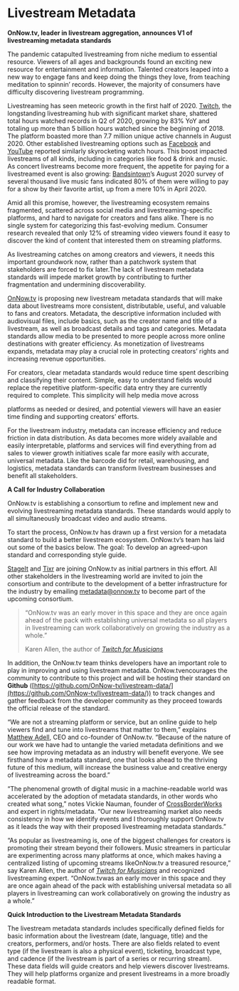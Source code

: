 # Livestream Metadata

**OnNow.tv, leader in livestream aggregation, announces V1 of livestreaming metadata standards**

The pandemic catapulted livestreaming from niche medium to essential resource. Viewers of all ages and backgrounds found an exciting new resource for entertainment and information. Talented creators leaped into a new way to engage fans and keep doing the things they love, from teaching meditation to spinnin’ records. However, the majority of consumers have difficulty discovering livestream programming.

Livestreaming has seen meteoric growth in the first half of 2020. [Twitch](https://www.twitch.tv/), the longstanding livestreaming hub with significant market share,​ shattered total hours watched records in Q2 ​of 2020, growing by 83% YoY and totaling up more than 5 billion hours watched since the beginning of 2018. The platform boasted more than ​7.7 million unique active channels​ in August 2020. Other established livestreaming options such as [Facebook](https://www.facebook.com/) and [YouTube](https://www.youtube.com/) reported similarly skyrocketing watch hours. This boost impacted livestreams of all kinds, including in categories like ​food & drink​ and music. As concert livestreams become more frequent, the appetite for paying for a livestreamed event is also growing: [Bandsintown](https://www.bandsintown.com/)’s​ August 2020 survey of several thousand live music fans indicated 80% of them were willing to pay for a show by their favorite artist, up from a mere 10% in April 2020.

Amid all this promise, however, the livestreaming ecosystem remains fragmented, scattered across social media and livestreaming-specific platforms, and hard to navigate for creators and fans alike. There is no single system for categorizing this fast-evolving medium. Consumer research revealed that only ​12% of streaming video viewers​ found it easy to discover the kind of content that interested them on streaming platforms.

As livestreaming catches on among creators and viewers, it needs this important groundwork now, rather than a patchwork system that stakeholders are forced to fix later.The lack of livestream metadata standards will impede market growth by contributing to further fragmentation and undermining discoverability.

[OnNow.tv](https://www.onnow.tv/) is proposing new livestream metadata standards that will make data about livestreams more consistent, distributable, useful, and valuable to fans and creators. Metadata, the descriptive information included with audiovisual files, include basics, such as the creator name and title of a livestream, as well as broadcast details and tags and categories. Metadata standards allow media to be presented to more people across more online destinations with greater efficiency. As monetization of livestreams expands, metadata may play a crucial role in protecting creators’ rights and increasing revenue opportunities.

For creators, clear metadata standards would reduce time spent describing and classifying their content. Simple, easy to understand fields would replace the repetitive platform-specific data entry they are currently required to complete. This simplicity will help media move across

platforms as needed or desired, and potential viewers will have an easier time finding and supporting creators’ efforts.

For the livestream industry, metadata can increase efficiency and reduce friction in data distribution. As data becomes more widely available and easily interpretable, platforms and services will find everything from ad sales to viewer growth initiatives scale far more easily with accurate, universal metadata. Like the barcode did for retail, warehousing, and logistics, metadata standards can transform livestream businesses and benefit all stakeholders.

**A Call for Industry Collaboration**

OnNow.tv is establishing a consortium to refine and implement new and evolving livestreaming metadata standards. These standards would apply to all simultaneously broadcast video and audio streams.

To start the process, OnNow.tv has drawn up a first version for a metadata standard to build a better livestream ecosystem. OnNow.tv’s team has laid out some of the basics​ ​below. The goal: To develop an agreed-upon standard and corresponding style guide.

[StageIt](https://www.stageit.com/) and [Tixr](https://www.tixr.com/) are joining OnNow.tv as initial partners in this effort. All other stakeholders in the livestreaming world are invited to join the consortium and contribute to the development of a better infrastructure for the industry by emailing ​[metadata@onnow.tv](mailto:metadata@onnow.tv)​ to become part of the upcoming consortium.

> “OnNow.tv​ was an early mover in this space and they are once again ahead of the pack with establishing universal metadata so all players in livestreaming can work collaboratively on growing the industry as a whole.”
> 
> Karen Allen, the author of ​_[Twitch for Musicians](https://www.amazon.com/Twitch-Musicians-Step-Step-Livestream-ebook/dp/B07WKLVHRZ)_​

In addition, the OnNow.tv team thinks developers have an important role to play in improving and using livestream metadata. ​OnNow.tv​ encourages the community to contribute to this project and will be hosting their standard on ​**Github** (​[https://github.com/OnNow-tv/livestream-data/​](https://github.com/OnNow-tv/livestream-data/)) to track changes and gather feedback from the developer community as they proceed towards the official release of the standard.

“We are not a streaming platform or service, but an online guide to help viewers find and tune into livestreams that matter to them,” explains [Matthew Adell](https://www.onnow.tv/about/), CEO and co-founder of OnNow.tv. “Because of the nature of our work we have had to untangle the varied metadata definitions and we see how improving metadata as an industry will benefit everyone. We see firsthand how a metadata standard, one that looks ahead to the thriving future of this medium, will increase the business value and creative energy of livestreaming across the board.”

“The phenomenal growth of digital music in a machine-readable world was accelerated by the adoption of metadata standards, in other words who created what song,” notes Vickie Nauman, founder of [CrossBorderWorks](https://www.crossborderworks.com/) and expert in rights/metadata​. “Our new livestreaming market also needs consistency in how we identify events and I thoroughly support ​OnNow.tv​ as it leads the way with their proposed livestreaming metadata standards.”

“As popular as livestreaming is, one of the biggest challenges for creators is promoting their stream beyond their followers. Music streamers in particular are experimenting across many platforms at once, which makes having a centralized listing of upcoming streams like ​OnNow.tv a treasured resource,” say Karen Allen, the author of ​_[Twitch for Musicians](https://www.amazon.com/Twitch-Musicians-Step-Step-Livestream-ebook/dp/B07WKLVHRZ)_​ and recognized livestreaming expert. “OnNow.tv​ was an early mover in this space and they are once again ahead of the pack with establishing universal metadata so all players in livestreaming can work collaboratively on growing the industry as a whole.”

**Quick Introduction to the Livestream Metadata Standards**

The livestream metadata standards includes specifically defined fields for basic information about the livestream (date, language, title) and the creators, performers, and/or hosts. There are also fields related to event type (if the livestream is also a physical event), ticketing, broadcast type, and cadence (if the livestream is part of a series or recurring stream). These data fields will guide creators and help viewers discover livestreams. They will help platforms organize and present livestreams in a more broadly readable format.
